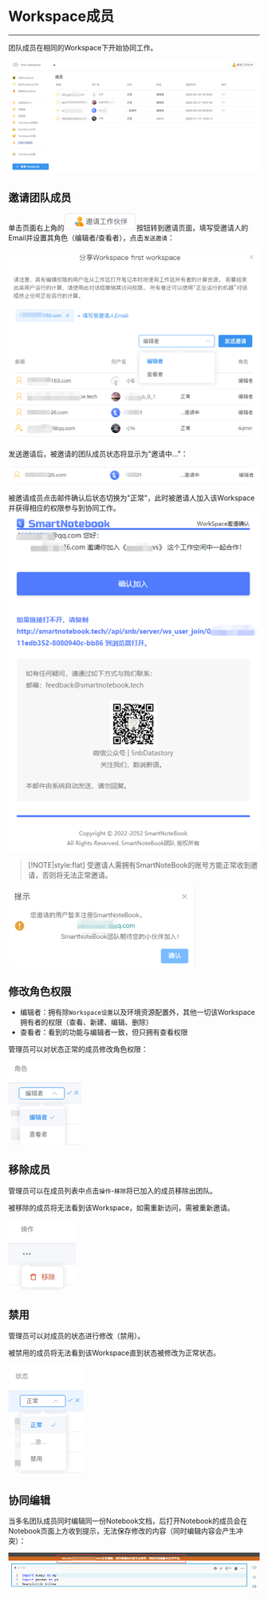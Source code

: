 # Workspace成员
---
团队成员在相同的Workspace下开始协同工作。
<!-- ![图 9](../images/898684d39aaa16b0cd70a50afa946f940503e3d72a357858ae2cdf5049bda5dd.png)   -->
![图 10](../images/dd48a9185a5f80146b5957c28b1a169ec0274b20726b78cb9d6160f56d384fb8.png)  

<!-- ![图 1](../images/members.png)   -->

## 邀请团队成员

单击页面右上角的<img src="../images/invite.png"  style="display: inline-block;" />按钮转到邀请页面，填写受邀请人的Email并设置其角色（编辑者/查看者），点击`发送邀请`：

![图 11](../images/7beea5f501bf1547547e373a4d824d3bf9e6944dac45ae9552a8970ed8a6da51.png)  

<!-- ![图 3](../images/invitelink.png)   -->

发送邀请后，被邀请的团队成员状态将显示为"邀请中..."：

<!-- ![图 4](../images/inviting.png)   -->
![图 12](../images/6b651e876bfd5155f63c947d7ba1d3b0f46e7cff9b59e75d74fb70d76bfb2c9c.png)  

被邀请成员点击邮件确认后状态切换为"正常"，此时被邀请人加入该Workspace并获得相应的权限参与到协同工作。
![图 14](../images/35e5c77dbbd54089997b23c154c21a52476554c8c88ea7182d6a4809edab0f6c.png)  

<!-- ![图 13](../images/7354975ed57eee36bc10522969115f78468941f9ab72238c5bd35557e7c49837.png)   -->

> [!NOTE|style:flat]
> 受邀请人需拥有SmartNoteBook的账号方能正常收到邀请，否则将无法正常邀请。

![图 6](../images/accounterror.png)  


## 修改角色权限

- 编辑者：拥有除`Workspace设置`以及环境资源配置外，其他一切该Workspace拥有者的权限（查看、新建、编辑、删除）
- 查看者：看到的功能与编辑者一致，但只拥有查看权限

管理员可以对状态正常的成员修改角色权限：

![图 15](../images/ac845f080f0c98fb11eb16b6cc583f54ce0cabf21e2806f07811cd57cdd74d8b.png)  

<!-- ## 被邀请人

被邀请人收到邀请邮件后，需根据邮件提示点击`确认加入`或复制下方链接到浏览器打开，方可加入邀请人的Workspace。

![图 5](../images/invited.png)   -->


## 移除成员

管理员可以在成员列表中点击`操作`-`移除`将已加入的成员移除出团队。

被移除的成员将无法看到该Workspace，如需重新访问，需被重新邀请。

![图 16](../images/a3054855578a9b9b87f73b44d7480afc4188374c8af24a8c75d02cc36420f3e8.png)  

## 禁用

管理员可以对成员的状态进行修改（禁用）。

被禁用的成员将无法看到该Workspace直到状态被修改为正常状态。

![图 17](../images/408c31bd962f63a4b91285a795d0be699ec28a740d1933ac6e0b3ac553266ff5.png)  

## 协同编辑

<!-- 待协同操作功能完善后再补充该部分内容 -->

当多名团队成员同时编辑同一份Notebook文档，后打开Notebook的成员会在Notebook页面上方收到提示，无法保存修改的内容（同时编辑内容会产生冲突）：

![图 8](../images/confli.png)  







